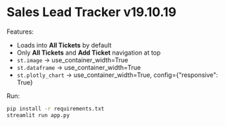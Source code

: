 # Sales Lead Tracker v19.10.19

Features:
- Loads into **All Tickets** by default
- Only **All Tickets** and **Add Ticket** navigation at top
- `st.image` → use_container_width=True
- `st.dataframe` → use_container_width=True
- `st.plotly_chart` → use_container_width=True, config={"responsive": True}

Run:
```bash
pip install -r requirements.txt
streamlit run app.py
```
